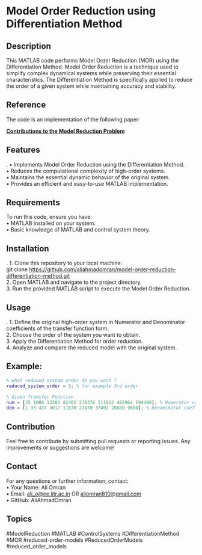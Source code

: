 # Model Order Reduction using Differentiation Method

## Description

This MATLAB code performs Model Order Reduction (MOR) using the Differentiation Method. Model Order Reduction is a technique used to simplify complex dynamical systems while preserving their essential characteristics. The Differentiation Method is specifically applied to reduce the order of a given system while maintaining accuracy and stability.

## Reference  
The code is an implementation of the following paper:  

[**Contributions to the Model Reduction Problem**](https://ieeexplore.ieee.org/abstract/document/1102930)  

## Features
.
	•	Implements Model Order Reduction using the Differentiation Method.<br>
	•	Reduces the computational complexity of high-order systems.<br>
	•	Maintains the essential dynamic behavior of the original system.<br>
	•	Provides an efficient and easy-to-use MATLAB implementation.<br>

## Requirements

To run this code, ensure you have:<br>
	•	MATLAB installed on your system.<br>
	•	Basic knowledge of MATLAB and control system theory.<br>

## Installation
.
	1.	Clone this repository to your local machine:<br>
git clone https://github.com/aliahmadomran/model-order-reduction-differentiation-method.git  <br>
	2.	Open MATLAB and navigate to the project directory.<br>
	3.	Run the provided MATLAB script to execute the Model Order Reduction.<br>

## Usage
.
	1.	Define the original high-order system in Numerator and Denominator coefficients of the transfer function form.<br>
        2.      Choose the order of the system you want to obtain.<br>
	3.	Apply the Differentiation Method for order reduction.<br>
	4.	Analyze and compare the reduced model with the original system.<br>

## Example: 
```matlab
% what reduced system order do you want ?
reduced_system_order = 3; % for example 3rd order

% Given Transfer Function
num = [35 1086 13285 82402 278376 511812 482964 194480]; % Numerator coefficients 
den = [1 33 437 3017 11870 27470 37492 28880 9600]; % Denominator coefficients 
```

## Contribution

Feel free to contribute by submitting pull requests or reporting issues. Any improvements or suggestions are welcome!<br>


## Contact

For any questions or further information, contact:<br>
	•	Your Name: Ali Omran<br>
	•	Email: ali_o@ee.iitr.ac.in OR aliomran810@gmail.com<br>
	•	GitHub: AliAhmadOmran<br>

 ## Topics  
#ModelReduction #MATLAB #ControlSystems #DifferentiationMethod #MOR #reduced-order-models #ReducedOrderModels #reduced_order_models 

